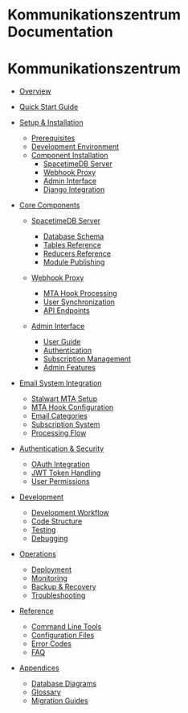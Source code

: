
# Kommunikationszentrum Documentation

# Kommunikationszentrum

- [Overview](./introduction/overview.md)
- [Quick Start Guide]() <!-- TODO: Complete when software is more mature -->

- [Setup & Installation](./setup/installation.md)
  - [Prerequisites](./setup/prerequisites.md)
  - [Development Environment](./setup/development-environment.md)
  - [Component Installation](./setup/component-installation.md)
    - [SpacetimeDB Server](./setup/spacetimedb-server.md)
    - [Webhook Proxy](./setup/webhook-proxy.md)
    - [Admin Interface](./setup/admin-interface.md)
    - [Django Integration](./setup/django-integration.md)

- [Core Components](./core/architecture.md)

  - [SpacetimeDB Server](./core/spacetimedb/overview.md)
    - [Database Schema](./core/spacetimedb/database-schema.md)
    - [Tables Reference](./core/spacetimedb/tables-reference.md)
    - [Reducers Reference](./core/spacetimedb/reducers-reference.md)
    - [Module Publishing](./core/spacetimedb/module-publishing.md)

  - [Webhook Proxy](./core/webhook-proxy/overview.md)
    - [MTA Hook Processing](./core/webhook-proxy/mta-hook-processing.md)
    - [User Synchronization](./core/webhook-proxy/user-sync.md)
    - [API Endpoints](./core/webhook-proxy/api-endpoints.md)

  - [Admin Interface](./core/admin/overview.md)
    - [User Guide](./core/admin/user-guide.md)
    - [Authentication](./core/admin/authentication.md)
    - [Subscription Management](./core/admin/subscription-management.md)
    - [Admin Features](./core/admin/admin-features.md)


- [Email System Integration](./email/overview.md)
  - [Stalwart MTA Setup](./email/stalwart-setup.md)
  - [MTA Hook Configuration](./email/mta-hook-config.md)
  - [Email Categories](./email/categories.md)
  - [Subscription System](./email/subscriptions.md)
  - [Processing Flow](./email/processing-flow.md)

- [Authentication & Security](./auth/overview.md)
  - [OAuth Integration](./auth/oauth-integration.md)
  - [JWT Token Handling](./auth/jwt-tokens.md)
  - [User Permissions](./auth/permissions.md)

- [Development](./development/overview.md)
  - [Development Workflow]()
  - [Code Structure]()
  - [Testing]()
  - [Debugging]()

- [Operations](./operations/overview.md)
  - [Deployment]()
  - [Monitoring]()
  - [Backup & Recovery]()
  - [Troubleshooting]()

- [Reference](./reference/overview.md)
  - [Command Line Tools]()
  - [Configuration Files]()
  - [Error Codes]()
  - [FAQ]()

- [Appendices](./appendices/overview.md)
  - [Database Diagrams](./appendices/database-diagrams.md)
  - [Glossary]()
  - [Migration Guides]()

